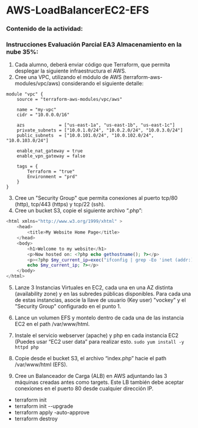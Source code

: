 # AWS-LoadBalancerEC2-EFS

### Contenido de la actividad:
### Instrucciones Evaluación Parcial EA3 Almacenamiento en la nube 35%:
1. Cada alumno, deberá enviar código que Terraform, que permita desplegar la siguiente infraestructura el AWS.
2. Cree una VPC, utilizando el módulo de AWS (terraform-aws-modules/vpc/aws) considerando el siguiente detalle:
```
module "vpc" {
    source = "terraform-aws-modules/vpc/aws"
    
    name = "my-vpc"
    cidr = "10.0.0.0/16"
    
    azs             = ["us-east-1a", "us-east-1b", "us-east-1c"]
    private_subnets = ["10.0.1.0/24", "10.0.2.0/24", "10.0.3.0/24"]
    public_subnets  = ["10.0.101.0/24", "10.0.102.0/24", "10.0.103.0/24"]
    
    enable_nat_gateway = true
    enable_vpn_gateway = false
    
    tags = {
        Terraform = "true"
        Environment = "prd"
    }
}
```

3. Cree un "Security Group" que permita conexiones al puerto tcp/80 (http), tcp/443 (https) y tcp/22 (ssh).
4. Cree un bucket S3, copie el siguiente archivo “.php”:

```php
<html xmlns="http://www.w3.org/1999/xhtml" >
    <head>
        <title>My Website Home Page</title>
    </head>
    <body>
        <h1>Welcome to my website</h1>
        <p>Now hosted on: <?php echo gethostname(); ?></p>
        <p><?php $my_current_ip=exec("ifconfig | grep -Eo 'inet (addr:)?([0-9]*\.){3}[0-9]*' | grep -Eo '([0-9]*\.){3}[0-9]*' | grep -v '127.0.0.1'");
        echo $my_current_ip; ?></p>
    </body>
</html>
```
5. Lanze 3 Instancias Virtuales en EC2, cada una en una AZ distinta (availability zone) y en las subredes públicas disponibles. Para cada una de estas instancias, asocie la llave de usuario (Key user) "vockey" y el "Security Group" configurado en el punto 1.
6. Lance un volumen EFS y montelo dentro de cada una de las instancia EC2 en el path /var/www/html.

7. Instale el servicio webserver (apache) y php en cada instancia EC2 (Puedes usar “EC2 user data” para realizar esto.
    ```sudo yum install -y httpd php```

8. Copie desde el bucket S3, el archivo “index.php” hacie el path /var/www/html (EFS). 
9. Cree un Balanceador de Carga (ALB) en AWS adjuntando las 3 máquinas creadas antes como targets. Este LB también debe aceptar conexiones en el puerto 80 desde cualquier dirección IP. 


- terraform init
- terraform init --upgrade
- terraform apply -auto-approve
- terraform destroy
